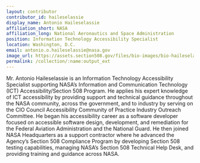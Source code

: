 ```yaml
---
layout: contributor
contributor_id: haileselassie
display_name: Antonio Haileselassie
affiliation_short: NASA
affiliation_long: National Aeronautics and Space Administration
position: Information Technology Accessibility Specialist
location: Washington, D.C.
email: antonio.o.haileselassie@nasa.gov
image_url: https://assets.section508.gov/files/bio-images/bio-haileselassie.png
permalink: /collection/:name:output_ext
---
```

Mr. Antonio Haileselassie is an Information Technology Accessibility Specialist supporting NASA’s Information and Communication Technology (ICT) Accessibility/Section 508 Program. He applies his expert knowledge of ICT accessibility by providing support and technical guidance throughout the NASA community, across the government, and to industry by serving on the CIO Council Accessibility Community of Practice Industry Outreach Committee. He began his accessibility career as a software developer focused on accessible software design, development, and remediation for the Federal Aviation Administration and the National Guard. He then joined NASA Headquarters as a support contractor where he advanced the Agency’s Section 508 Compliance Program by developing Section 508 testing capabilities, managing NASA’s Section 508 Technical Help Desk, and providing training and guidance across NASA.
